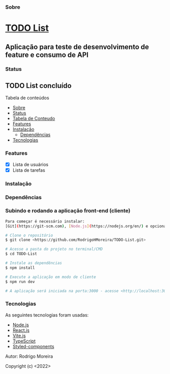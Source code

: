 ### Sobre

# [TODO List](https://github.com/RodrigoHMoreira/TODO-List)

## Aplicação para teste de desenvolvimento de feature e consumo de API

### Status

## TODO List concluído

Tabela de conteúdos
   * [Sobre](#sobre)
   * [Status](#status)
   * [Tabela de Conteudo](#tabela-de-conteudo)
   * [Features](#features)
   * [Instalação](#instalacao)
      * [Dependências](#dependências)
   * [Tecnologias](#tecnologias)


### Features
- [x] Lista de usuários
- [x] Lista de tarefas

### Instalação

### Dependências

### Subindo e rodando a aplicação front-end (cliente)

```bash
Para começar é necessário instalar:
[Git](https://git-scm.com), [Node.js](https://nodejs.org/en/) e opcionalmente [VSCode](https://code.visualstudio.com/);

# Clone o repositório 
$ git clone <https://github.com/RodrigoHMoreira/TODO-List.git>

# Acesse a pasta do projeto no terminal/CMD
$ cd TODO-List

# Instale as dependências
$ npm install

# Execute a aplicação em modo de cliente
$ npm run dev

# A aplicação será iniciada na porta:3000 - acesse <http://localhost:3000>
```
### Tecnologias

As seguintes tecnologias foram usadas:

- [Node.js](https://nodejs.org/en/)
- [React.js](https://pt-br.reactjs.org/)
- [Vite.js](https://vitejs.dev/)
- [TypeScript](https://www.typescriptlang.org/)
- [Styled-components](https://styled-components.com/)

Autor: Rodrigo Moreira

Copyright (c) <2022> <RodrigoMoreira>

